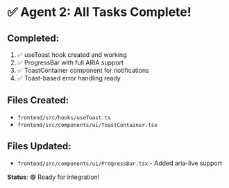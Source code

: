 # ✅ Agent 2: All Tasks Complete!

## Completed:
1. ✅ useToast hook created and working
2. ✅ ProgressBar with full ARIA support  
3. ✅ ToastContainer component for notifications
4. ✅ Toast-based error handling ready

## Files Created:
- `frontend/src/hooks/useToast.ts`
- `frontend/src/components/ui/ToastContainer.tsx`

## Files Updated:
- `frontend/src/components/ui/ProgressBar.tsx` - Added aria-live support

**Status**: 🟢 Ready for integration!

